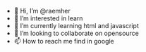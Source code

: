 - 👋 Hi, I’m @raemher
- 👀 I’m interested in learn 
- 🌱 I’m currently learning html and javascript
- 💞️ I’m looking to collaborate on opensource
- 📫 How to reach me find in google

<!---
raemher/raemher is a ✨ special ✨ repository because its `README.md` (this file) appears on your GitHub profile.
You can click the Preview link to take a look at your changes.
--->
